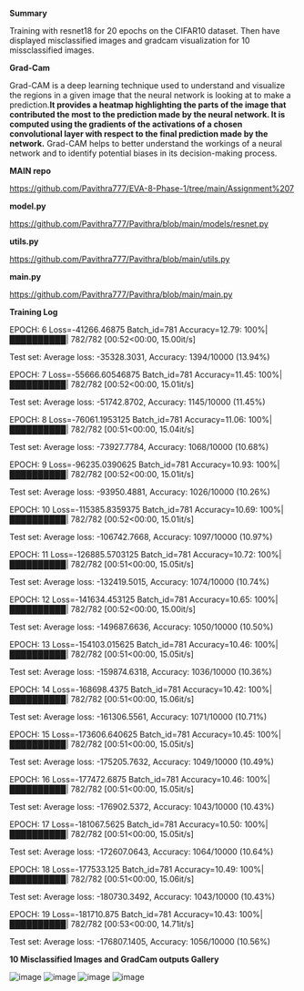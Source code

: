 **Summary**

Training with resnet18 for 20 epochs on the CIFAR10 dataset. Then have displayed misclassified images and gradcam visualization for 10 missclassified images.

**Grad-Cam**

Grad-CAM is a deep learning technique used to understand and visualize the regions in a given image that the neural network is looking at to make a prediction.**It provides a heatmap highlighting the parts of the image that contributed the most to the prediction made by the neural network. It is computed using the gradients of the activations of a chosen convolutional layer with respect to the final prediction made by the network.** Grad-CAM helps to better understand the workings of a neural network and to identify potential biases in its decision-making process.


**MAIN repo**

https://github.com/Pavithra777/EVA-8-Phase-1/tree/main/Assignment%207

**model.py**

https://github.com/Pavithra777/Pavithra/blob/main/models/resnet.py

**utils.py**

https://github.com/Pavithra777/Pavithra/blob/main/utils.py

**main.py**

https://github.com/Pavithra777/Pavithra/blob/main/main.py

**Training Log**


EPOCH: 6
Loss=-41266.46875 Batch_id=781 Accuracy=12.79: 100%|██████████| 782/782 [00:52<00:00, 15.00it/s]

Test set: Average loss: -35328.3031, Accuracy: 1394/10000 (13.94%)

EPOCH: 7
Loss=-55666.60546875 Batch_id=781 Accuracy=11.45: 100%|██████████| 782/782 [00:52<00:00, 15.01it/s]

Test set: Average loss: -51742.8702, Accuracy: 1145/10000 (11.45%)

EPOCH: 8
Loss=-76061.1953125 Batch_id=781 Accuracy=11.06: 100%|██████████| 782/782 [00:51<00:00, 15.04it/s]

Test set: Average loss: -73927.7784, Accuracy: 1068/10000 (10.68%)

EPOCH: 9
Loss=-96235.0390625 Batch_id=781 Accuracy=10.93: 100%|██████████| 782/782 [00:52<00:00, 15.01it/s]

Test set: Average loss: -93950.4881, Accuracy: 1026/10000 (10.26%)

EPOCH: 10
Loss=-115385.8359375 Batch_id=781 Accuracy=10.69: 100%|██████████| 782/782 [00:52<00:00, 15.01it/s]

Test set: Average loss: -106742.7668, Accuracy: 1097/10000 (10.97%)

EPOCH: 11
Loss=-126885.5703125 Batch_id=781 Accuracy=10.72: 100%|██████████| 782/782 [00:51<00:00, 15.05it/s]

Test set: Average loss: -132419.5015, Accuracy: 1074/10000 (10.74%)

EPOCH: 12
Loss=-141634.453125 Batch_id=781 Accuracy=10.65: 100%|██████████| 782/782 [00:52<00:00, 15.00it/s]

Test set: Average loss: -149687.6636, Accuracy: 1050/10000 (10.50%)

EPOCH: 13
Loss=-154103.015625 Batch_id=781 Accuracy=10.46: 100%|██████████| 782/782 [00:51<00:00, 15.05it/s]

Test set: Average loss: -159874.6318, Accuracy: 1036/10000 (10.36%)

EPOCH: 14
Loss=-168698.4375 Batch_id=781 Accuracy=10.42: 100%|██████████| 782/782 [00:51<00:00, 15.06it/s]

Test set: Average loss: -161306.5561, Accuracy: 1071/10000 (10.71%)

EPOCH: 15
Loss=-173606.640625 Batch_id=781 Accuracy=10.45: 100%|██████████| 782/782 [00:51<00:00, 15.05it/s]

Test set: Average loss: -175205.7632, Accuracy: 1049/10000 (10.49%)

EPOCH: 16
Loss=-177472.6875 Batch_id=781 Accuracy=10.46: 100%|██████████| 782/782 [00:51<00:00, 15.05it/s]

Test set: Average loss: -176902.5372, Accuracy: 1043/10000 (10.43%)

EPOCH: 17
Loss=-181067.5625 Batch_id=781 Accuracy=10.50: 100%|██████████| 782/782 [00:51<00:00, 15.05it/s]

Test set: Average loss: -172607.0643, Accuracy: 1064/10000 (10.64%)

EPOCH: 18
Loss=-177533.125 Batch_id=781 Accuracy=10.49: 100%|██████████| 782/782 [00:51<00:00, 15.06it/s]

Test set: Average loss: -180730.3492, Accuracy: 1043/10000 (10.43%)

EPOCH: 19
Loss=-181710.875 Batch_id=781 Accuracy=10.43: 100%|██████████| 782/782 [00:53<00:00, 14.71it/s]

Test set: Average loss: -176807.1405, Accuracy: 1056/10000 (10.56%)

**10 Misclassified Images and  GradCam outputs Gallery**

![image](https://user-images.githubusercontent.com/52197131/218266266-2a044199-f906-43a6-b3dc-c96ddef16f06.png)
![image](https://user-images.githubusercontent.com/52197131/218266306-598aa6b6-cb05-47d9-868d-eb304b0c3afc.png)
![image](https://user-images.githubusercontent.com/52197131/218266329-8ca96020-c664-41d9-a1cd-50d87958fe0d.png)
![image](https://user-images.githubusercontent.com/52197131/218266361-3cf5c958-5db1-4cee-83f9-5d8fa3cc3078.png)




